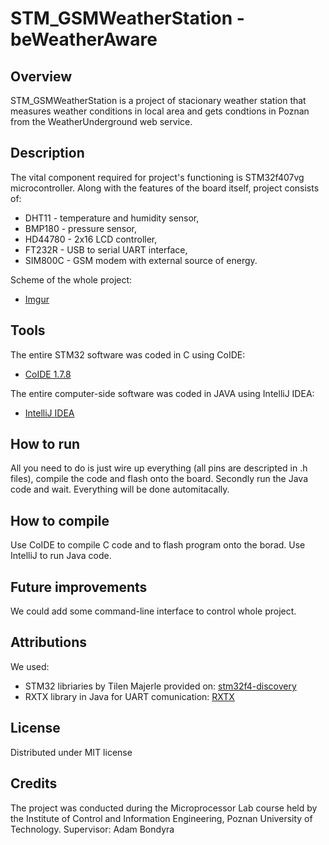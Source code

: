 # STM_GSMWeatherStation - beWeatherAware

## Overview
STM_GSMWeatherStation is a project of stacionary weather station that measures weather conditions in local area and gets condtions in Poznan from the WeatherUnderground web service. 

## Description

The vital component required for project's functioning is STM32f407vg microcontroller. Along with the features of the board itself, project consists of:
* DHT11 - temperature and humidity sensor,
* BMP180 - pressure sensor,
* HD44780 - 2x16 LCD controller,
* FT232R - USB to serial UART interface,
* SIM800C - GSM modem with external source of energy.

Scheme of the whole project:
* [Imgur](http://imgur.com/t8rr7Dd)

## Tools

The entire STM32 software was coded in C using CoIDE:
* [CoIDE 1.7.8](www.coocox.org)

The entire computer-side software was coded in JAVA using IntelliJ IDEA:
* [IntelliJ IDEA](https://www.jetbrains.com/idea/)

## How to run

All you need to do is just wire up everything (all pins are descripted in .h files), compile the code and flash onto the board.
Secondly run the Java code and wait. Everything will be done automitacally.

## How to compile

Use CoIDE to compile C code and to flash program onto the borad. Use IntelliJ to run Java code.

## Future improvements

We could add some command-line interface to control whole project.

## Attributions

We used:
* STM32 libriaries by Tilen Majerle provided on: [stm32f4-discovery](https://stm32f4-discovery.net)
* RXTX library in Java for UART comunication: [RXTX](http://users.frii.com/jarvi/rxtx/download.html)

## License

Distributed under MIT license

## Credits

The project was conducted during the Microprocessor Lab course held by the Institute of Control and Information Engineering, Poznan University of Technology.
Supervisor: Adam Bondyra
